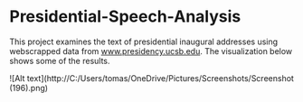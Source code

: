 # Presidential-Speech-Analysis

This project examines the text of presidential inaugural addresses using webscrapped data from www.presidency.ucsb.edu. The visualization below shows some of the results. 

![Alt text](http://C:/Users/tomas/OneDrive/Pictures/Screenshots/Screenshot (196).png)
